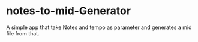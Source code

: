 # notes-to-mid-Generator
A simple app that take Notes and tempo as parameter and generates a mid file from that. 
